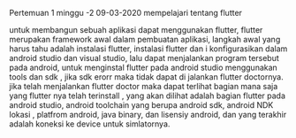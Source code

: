 Pertemuan 1 minggu -2 
09-03-2020 
mempelajari tentang flutter

   untuk membangun sebuah aplikasi dapat menggunakan flutter, flutter merupakan framework awal dalam pembuatan aplikasi, 
   langkah awal yang harus tahu adalah instalasi flutter, instalasi flutter dan i konfigurasikan dalam android studio dan visual studio, 
   lalu dapat menjalankan program tersebut pada android, 
   untuk menginstal  flutter pada android studio menggunakan tools dan sdk , jika sdk erorr maka tidak dapat di jalankan flutter doctornya.
   jika telah menjalankan flutter doctor maka dapat terlihat bagian mana saja yang flutter nya telah terinstall , yang akan dilihat adalah bagian flutter pada android studio, android toolchain yang berupa android sdk, android NDK lokasi , platfrom android, java binary, dan lisensiy android, dan yang terakhir adalah koneksi ke device untuk simlatornya. 
   